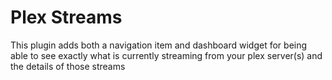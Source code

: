 # Plex Streams

This plugin adds both a navigation item and dashboard widget for being able to see exactly what is currently streaming from your plex server(s) and the details of those streams
